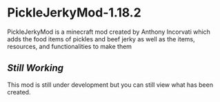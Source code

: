 # PickleJerkyMod-1.18.2

PickleJerkyMod is a minecraft mod created by Anthony Incorvati which adds the food items of pickles and beef jerky as well as the items, resources, and functionalities to make them

## *Still Working*
This mod is still under development but you can still view what has been created.
